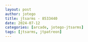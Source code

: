 ```yaml
---
layout: post
author: jotego
title: jtsarms - 8533440
date: 2024-07-12
categories: [arcade, jotego-jtsarms]
tags: [jtsarms, jtpatreon]
---
```


